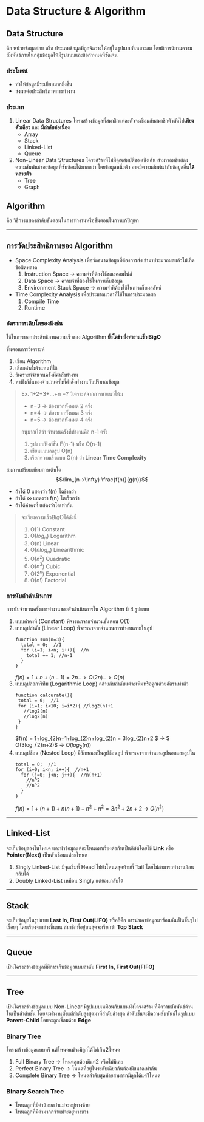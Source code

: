 # Data Structure & Algorithm

## Data Structure
คือ หน่วยข้อมูลย่อย หรือ ประเภทข้อมูลที่ถูกจัดวางให้อยู่ในรูปแบบที่เหมาะสม โดยมีการนิยามความสัมพันธ์ภายในกลุ่มข้อมูลให้มีรูปแบบและข้อกำหนดที่ชัดเจน
### ประโยชน์
- ทำให้ข้อมูลมีระเบียบมากยิ่งขึ้น
- ส่งผลต่อประสิทธิภาพการทำงาน
### ประเภท
1. Linear Data Structures
   โครงสร้างข้อมูลที่สมาชิกแต่ละตัวจะเชื่อมกับสมาชิกตัวถัดไป**เพียงตัวเดียว** และ **มีลำดับต่อเนื่อง**
   - Array
   - Stack
   - Linked-List
   - Queue
2. Non-Linear Data Structures
    โครงสร้างที่ไม่มีคุณสมบัติของเชิงเส้น สามารถมช้แสดงความสัมพันธ์ของข้อมูลที่ซับซ้อนได้มากกว่า โดยข้อมูลหนึ่งตัว อาจมีความสัมพันธ์กับข้อมูลอื่น**ได้หลายตัว**
    - Tree
    - Graph

## Algorithm
คือ วิธีการแสดงลำดับขั้นตอนในการทำงานหรือขั้นตอนในการแก้ปัญหา

---

## การวัดประสิทธิภาพของ Algorithm
- Space Complexity Analysis
  เพื่อวัดขนาดข้อมูลที่ต้องการส่งเข้ามาประมวลผลแล้วไม่เกิดข้อผิดพลาด
  1. Instruction Space -> ความจำที่ต้องใช้ขณะคอมไฟล์
  2. Data Space -> ความจำที่ต้องใช้ในการเก็บข้อมูล
  3. Environment Stack Space -> ความจำที่ต้องใช้ในการเก็บผลลัพธ์
- Time Complexity Analysis
  เพื่อประมาณเวลาที่ใช้ในการประมวลผล
  1. Compile Time
  2. Runtime
### อัตราการเติบโตของฟังชัน
ใช้ในการบอกประสิทธิภาพความเร็วของ Algorithm
**ยิ่งโตช้า ยิ่งทำงานเร็ว BigO**

ขั้นตอนการวิเคราะห์
1. เขียน Algorithm
2. เลือกคำสั้่งตัวแทนที่ใช้
3. วิเคราะห์จำนวนครั้งที่คำสั่งทำงาน
4. หาฟังก์ชั่นของจำนวนครั้งที่คำสั่งทำงานกับปริมาณข้อมูล

> Ex. 1+2+3+...+n =?
> วิเคราะห์จากการหาแนวโน้ม
> - n=3 -> ต้องบวกทั้งหมด 2 ครั้ง
> - n=4 -> ต้องบวกทั้งหมด 3 ครั้ง
> - n=5 -> ต้องบวกทั้งหมด 4 ครั้ง
> 
> อนุมาณได้ว่า จำนวนครั้งที่ทำงานคือ n-1 ครั้ง
> 1. รูปแบบฟังก์ชั่น F(n-1) หรือ O(n-1)
> 2. เขียนแบบลดรูป O(n)
> 3. เรียกความเร็วแบบ O(n) ว่า **Linear Time Complexity**

สมการเปรียบเทียบการเติบโต
$$\lim_{n->\infty} \frac{f(n)}{g(n)}$$
- ถ้าได้ 0 แสดงว่า f(n) โตช้ากว่า
- ถ้าได้ $\infty$ แสดงว่า f(n) โตเร็วกว่า
- ถ้าได้ค่าคงที่ แสดงว่าโตเท่ากัน

> จะเรียงความเร็วBigOได้ดังนี้ 
> 1. O(1) Constant
> 2. O($log_n$) Logarithm
> 3. O(n) Linear
> 4. O($nlog_n$)  Linearithmic
> 5. O($n^2$) Quadratic
> 6. O($n^3$) Cubic
> 7. O($2^n$) Exponential
> 8. O($n!$)  Factorial

### การนับตัวดำเนินการ
การนับจำนวนครั้งการทำงานของตัวดำเนินการใน Algorithm
มี 4 รูปแบบ
1. แบบค่าคงที่ (Constant)
    พิจารณาจากจำนวนขั้นตอน O(1)
2. แบบลูปลำดับ (Linear Loop)
    พิจารณาจากจำนวนการทำงานภายในลูป 
    ```
    function sum(n=3){
      total = 0;  //1
      for (i=1; i<n; i++){  //n
        total += 1; //n-1
      }
    }
    ```
    $f(n) = 1+n+(n-1) = 2n -> O(2n) -> O(n)$
3. แบบลูปลอการิทึม (Logarithmic Loop)
   คล้ายกับลำดับแต่จะเพิ่มหรือคูณด้วยอัตราเท่าตัว
   ```
   function calcurate(){
    total = 0;  //1
    for (i=1; i<10; i=i*2){ //log2(n)+1
      //log2(n)
      //log2(n)
    }
   }
   ```
   $f(n) = 1+log_{2}n+1+log_{2}n+log_{2}n = 3log_{2}n+2 $ -> $ O(3log_{2}n+2)$ -> $O(log_2(n))$
4. แบบลูปซ้อน (Nested Loop)
    มีลักษณะเป็นลูปซ้อนลูป พิจารณาจากจำนวนลูปนอกและลูปใน
    ```
    total = 0;  //1
    for (i=0; i<n; i++){  //n+1
      for (j=0; j<n; j++){  //n(n+1)
        //n^2
        //n^2
      }
    }
    ```
    $f(n) = 1+(n+1)+n(n+1)+n^2+n^2 = 3n^2+2n+2$ -> $O(n^2)$

---

## Linked-List
จะเก็บข้อมูลลงในโหนด และนำข้อมูลแต่ละโหนดมาเรียงต่อกันเป็นลิสต์โดยใช้ **Link** หรือ **Pointer(Next)** เป็นตัวเชื่อมแต่ละโหนด
1. Singly Linked-List
    มีจุดเริ่มที่ Head ไปยังโหนดสุดท้ายที่ Tail โดยไม่สามารถทำงานย้อนกลับได้
2. Doubly Linked-List
    เหมือน Singly แต่ย้อนกลับได้

--- 

## Stack
จะเก็บข้อมูลในรูปแบบ **Last In, First Out(LIFO)** หรือก็คือ การนำเอาข้อมูลมาซ้อนกันเป็นชั้นๆไปเรื่อยๆ โดยเรียงจากล่างขึ้นบน สมาชิกที่อยู่บนสุดจะเรียกว่า **Top Stack**

---

## Queue
เป็นโครงสร้างข้อมูลที่มีการเก็บข้อมูลแบบลำดับ **First In, First Out(FIFO)**

---

## Tree 
เป็นโครงสร้างข้อมูลแบบ Non-Linear มีรูปแบบเหมือนกับแผนผังโครงสร้าง ที่มีความสัมพันธ์ด้านในเป็นลำดับชั้น โดยจะทำงานตั้งแต่ลำดับสูงสุดมาที่ลำดับล่างสุด ลำดับชั้นจะมีความสัมพันธ์ในรูปแบบ **Parent-Child** โดยจะถูกเชื่อมด้วย **Edge**

### Binary Tree
โครงสร้างข้อมูลแบบทรี แต่โหนดแม่จะมีลูกได้ไม่เกิน2โหนด
1. Full Binary Tree -> โหนดลูกต้องมีแค่2 หรือไม่มีเลย
2. Perfect Binary Tree -> โหนดที่อยู่ในระดับเดียวกันต้องมีขนาดเท่ากัน
3. Complete Binary Tree -> โหนดลำดับสุดท้ายสามารถมีลูกได้แค่1โหนด

### Binary Search Tree
- โหนดลูกที่มีค่าน้อยกว่าแม่จะอยู่ทางซ้าย
- โหนดลูกที่มีค่ามากกว่าแม่จะอยู่ทางขวา